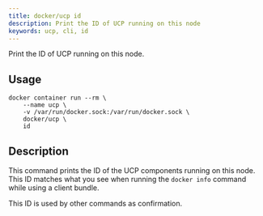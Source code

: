 ```yaml
---
title: docker/ucp id
description: Print the ID of UCP running on this node
keywords: ucp, cli, id
---
```


Print the ID of UCP running on this node.

## Usage
```
docker container run --rm \
    --name ucp \
    -v /var/run/docker.sock:/var/run/docker.sock \
    docker/ucp \
    id
```

## Description

This command prints the ID of the UCP components running on this node. This ID
matches what you see when running the `docker info` command while using
a client bundle.

This ID is used by other commands as confirmation.

